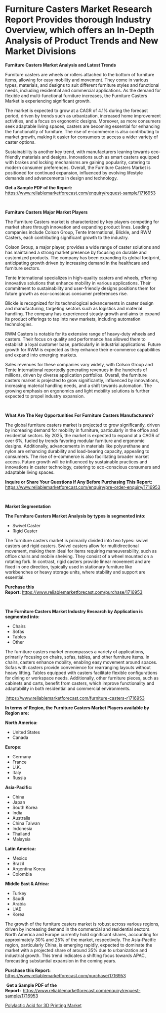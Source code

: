 <p><h1>Furniture Casters Market Research Report Provides thorough Industry Overview, which offers an In-Depth Analysis of Product Trends and New Market Divisions</h1></p><p><strong>Furniture Casters Market Analysis and Latest Trends</strong></p>
<p><p>Furniture casters are wheels or rollers attached to the bottom of furniture items, allowing for easy mobility and movement. They come in various types, materials, and designs to suit different furniture styles and functional needs, including residential and commercial applications. As the demand for flexible and multi-functional furniture increases, the Furniture Casters Market is experiencing significant growth.</p><p>The market is expected to grow at a CAGR of 4.1% during the forecast period, driven by trends such as urbanization, increased home improvement activities, and a focus on ergonomic designs. Moreover, as more consumers seek adaptable living spaces, casters are becoming essential for enhancing the functionality of furniture. The rise of e-commerce is also contributing to market growth, making it easier for consumers to access a wider variety of caster options.</p><p>Sustainability is another key trend, with manufacturers leaning towards eco-friendly materials and designs. Innovations such as smart casters equipped with brakes and locking mechanisms are gaining popularity, catering to modern consumer preferences. Overall, the Furniture Casters Market is positioned for continued expansion, influenced by evolving lifestyle demands and advancements in design and technology.</p></p>
<p><strong>Get a Sample PDF of the Report:&nbsp;</strong> <a href="https://www.reliablemarketforecast.com/enquiry/request-sample/1716953?utm_campaign=2730&utm_medium=2&utm_source=Github&utm_content=ia&utm_term=25032025&utm_id=furniture-casters">https://www.reliablemarketforecast.com/enquiry/request-sample/1716953</a></p>
<p>&nbsp;</p>
<p><strong>Furniture Casters Major Market Players</strong></p>
<p><p>The Furniture Casters market is characterized by key players competing for market share through innovation and expanding product lines. Leading companies include Colson Group, Tente International, Blickle, and RWM Casters, each contributing significant growth to the industry.</p><p>Colson Group, a major player, provides a wide range of caster solutions and has maintained a strong market presence by focusing on durable and customized products. The company has been expanding its global footprint, anticipating growth driven by increasing demand in the healthcare and furniture sectors. </p><p>Tente International specializes in high-quality casters and wheels, offering innovative solutions that enhance mobility in various applications. Their commitment to sustainability and user-friendly designs positions them for future growth as eco-conscious consumer preferences rise.</p><p>Blickle is recognized for its technological advancements in caster design and manufacturing, targeting sectors such as logistics and material handling. The company has experienced steady growth and aims to expand its product offerings to tap into new markets, including automation technologies.</p><p>RWM Casters is notable for its extensive range of heavy-duty wheels and casters. Their focus on quality and performance has allowed them to establish a loyal customer base, particularly in industrial applications. Future growth for RWM is expected as they enhance their e-commerce capabilities and expand into emerging markets.</p><p>Sales revenues for these companies vary widely, with Colson Group and Tente International reportedly generating revenues in the hundreds of millions, driven by diverse application portfolios. Overall, the furniture casters market is projected to grow significantly, influenced by innovations, increasing material handling needs, and a shift towards automation. The growing emphasis on ergonomics and light mobility solutions is further expected to propel industry expansion.</p></p>
<p>&nbsp;</p>
<p><strong>What Are The Key Opportunities For Furniture Casters Manufacturers?</strong></p>
<p><p>The global furniture casters market is projected to grow significantly, driven by increasing demand for mobility in furniture, particularly in the office and residential sectors. By 2025, the market is expected to expand at a CAGR of over 6%, fueled by trends favoring modular furniture and ergonomic designs. Additionally, advancements in materials like polyurethane and nylon are enhancing durability and load-bearing capacity, appealing to consumers. The rise of e-commerce is also facilitating broader market access. Future growth will be influenced by sustainable practices and innovations in caster technology, catering to eco-conscious consumers and adaptable living spaces.</p></p>
<p><strong>Inquire or Share Your Questions If Any Before Purchasing This Report:</strong> <a href="https://www.reliablemarketforecast.com/enquiry/pre-order-enquiry/1716953?utm_campaign=2730&utm_medium=2&utm_source=Github&utm_content=ia&utm_term=25032025&utm_id=furniture-casters">https://www.reliablemarketforecast.com/enquiry/pre-order-enquiry/1716953</a></p>
<p>&nbsp;</p>
<p><strong>Market Segmentation</strong></p>
<p><strong>The Furniture Casters Market Analysis by types is segmented into:</strong></p>
<p><ul><li>Swivel Caster</li><li>Rigid Caster</li></ul></p>
<p><p>The furniture casters market is primarily divided into two types: swivel casters and rigid casters. Swivel casters allow for multidirectional movement, making them ideal for items requiring maneuverability, such as office chairs and mobile shelving. They consist of a wheel mounted on a rotating fork. In contrast, rigid casters provide linear movement and are fixed in one direction, typically used in stationary furniture like workbenches or heavy storage units, where stability and support are essential.</p></p>
<p><strong>Purchase this Report:&nbsp;</strong><a href="https://www.reliablemarketforecast.com/purchase/1716953?utm_campaign=2730&utm_medium=2&utm_source=Github&utm_content=ia&utm_term=25032025&utm_id=furniture-casters">https://www.reliablemarketforecast.com/purchase/1716953</a></p>
<p>&nbsp;</p>
<p><strong>The Furniture Casters Market Industry Research by Application is segmented into:</strong></p>
<p><ul><li>Chairs</li><li>Sofas</li><li>Tables</li><li>Other</li></ul></p>
<p><p>The furniture casters market encompasses a variety of applications, primarily focusing on chairs, sofas, tables, and other furniture items. In chairs, casters enhance mobility, enabling easy movement around spaces. Sofas with casters provide convenience for rearranging layouts without heavy lifting. Tables equipped with casters facilitate flexible configurations for dining or workspace needs. Additionally, other furniture pieces, such as cabinets and carts, benefit from casters, which improve functionality and adaptability in both residential and commercial environments.</p></p>
<p><a href="https://www.reliablemarketforecast.com/furniture-casters-r1716953?utm_campaign=2730&utm_medium=2&utm_source=Github&utm_content=ia&utm_term=25032025&utm_id=furniture-casters">&nbsp;https://www.reliablemarketforecast.com/furniture-casters-r1716953</a></p>
<p><strong>In terms of Region, the Furniture Casters Market Players available by Region are:</strong></p>
<p>
    <p> <strong> North America: </strong>
        <ul>
            <li>United States</li>
            <li>Canada</li>
        </ul>
        </p> 
    <p> <strong> Europe: </strong>
        <ul>
            <li>Germany</li>
            <li>France</li>
            <li>U.K.</li>
            <li>Italy</li>
            <li>Russia</li>
        </ul>
        </p> 
    <p> <strong> Asia-Pacific: </strong>
        <ul>
            <li>China</li>
            <li>Japan</li>
            <li>South Korea</li>
            <li>India</li>
            <li>Australia</li>
            <li>China Taiwan</li>
            <li>Indonesia</li>
            <li>Thailand</li>
            <li>Malaysia</li>
        </ul>
        </p> 
    <p> <strong> Latin America: </strong>
        <ul>
            <li>Mexico</li>
            <li>Brazil</li>
            <li>Argentina Korea</li>
            <li>Colombia</li>
        </ul>
        </p> 
    <p> <strong> Middle East & Africa: </strong>
        <ul>
            <li>Turkey</li>
            <li>Saudi</li>
            <li>Arabia</li>
            <li>UAE</li>
            <li>Korea</li>
        </ul>
    </p>
    </p>
<p><p>The growth of the furniture casters market is robust across various regions, driven by increasing demand in the commercial and residential sectors. North America and Europe currently hold significant shares, accounting for approximately 30% and 25% of the market, respectively. The Asia-Pacific region, particularly China, is emerging rapidly, expected to dominate the market with a projected share of around 35% due to urbanization and industrial growth. This trend indicates a shifting focus towards APAC, forecasting substantial expansion in the coming years.</p></p>
<p><strong>Purchase this Report: </strong><a href="https://www.reliablemarketforecast.com/purchase/1716953?utm_campaign=2730&utm_medium=2&utm_source=Github&utm_content=ia&utm_term=25032025&utm_id=furniture-casters">https://www.reliablemarketforecast.com/purchase/1716953</a></p>
<p>&nbsp;<strong>Get a Sample PDF of the Report:&nbsp;&nbsp;</strong><a href="https://www.reliablemarketforecast.com/enquiry/request-sample/1716953?utm_campaign=2730&utm_medium=2&utm_source=Github&utm_content=ia&utm_term=25032025&utm_id=furniture-casters">https://www.reliablemarketforecast.com/enquiry/request-sample/1716953</a></p>
<p><strong></strong></p>
<p><p><a href="https://github.com/benhaeneye/Market-Research-Report-List-1/blob/main/polylactic-acid-for-3d-printing-market.md?utm_campaign=2730&utm_medium=2&utm_source=Github&utm_content=ia&utm_term=25032025&utm_id=furniture-casters">Polylactic Acid for 3D Printing Market</a></p></p>